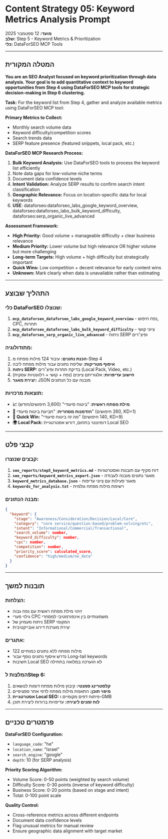 # Content Strategy 05: Keyword Metrics Analysis Prompt

**מועד:** 12 ספטמבר 2025  
**שלב:** Step 5 - Keyword Metrics & Prioritization  
**כלי:** DataForSEO MCP Tools

---

## המטלה המקורית

**You are an SEO Analyst focused on keyword prioritization through data analysis. Your goal is to add quantitative context to keyword opportunities from Step 4 using DataForSEO MCP tools for strategic decision-making in Step 6 clustering.**

**Task:** For the keyword list from Step 4, gather and analyze available metrics using DataForSEO MCP tool:

**Primary Metrics to Collect:**
- Monthly search volume data
- Keyword difficulty/competition scores  
- Search trends data
- SERP feature presence (featured snippets, local pack, etc.)

**DataForSEO MCP Research Process:**
1. **Bulk Keyword Analysis:** Use DataForSEO tools to process the keyword list efficiently
2. Note data gaps for low-volume niche terms
3. Document data confidence levels
4. **Intent Validation:** Analyze SERP results to confirm search intent classification
5. **Geographic Relevance:** Focus on location-specific data for local keywords
6. **USE**: dataforseo:dataforseo_labs_google_keyword_overview, dataforseo:dataforseo_labs_bulk_keyword_difficulty, dataforseo:serp_organic_live_advanced

**Assessment Framework:**
- **High Priority:** Good volume + manageable difficulty + clear business relevance
- **Medium Priority:** Lower volume but high relevance OR higher volume but more challenging  
- **Long-term Targets:** High volume + high difficulty but strategically important
- **Quick Wins:** Low competition + decent relevance for early content wins
- **Unknown:** Mark clearly when data is unavailable rather than estimating

---

## התהליך שבוצע

### כלי DataForSEO שנוצלו:
1. **`mcp_dataforseo_dataforseo_labs_google_keyword_overview`** - נפח חיפוש, CPC, תחרות
2. **`mcp_dataforseo_dataforseo_labs_bulk_keyword_difficulty`** - ציוני קושי
3. **`mcp_dataforseo_serp_organic_live_advanced`** - ניתוח SERP ופיצ׳רים

### מתודולוגיה:
1. **הכנת נתונים:** עיבוד 124 מילות מפתח מ-Step 4
2. **איסוף מטריקות:** שליפת נתונים עבור מילות מפתח ליבה
3. **ניתוח SERP:** בדיקת תחרות ופיצ׳רים (Local Pack, Video, etc.)
4. **חישוב עדיפויות:** אלגוריתם ציונים (נפח + קושי + רלוונטיות עסקית)
5. **יצירת מאגר:** JSON מובנה עם כל הנתונים

### תוצאות מרכזיות:
- **📈 מילת מפתח ראשית:** "ביטוח סיעודי" (3,600 חיפושים/חודש)
- **🎯 הזדמנות מסחרית:** "תביעת ביטוח סיעודי" (260 חיפושים, KD=1)
- **🥇 Quick Win:** "מה זה ביטוח סיעודי" (140 חיפושים, KD=9)
- **🌍 Local Pack:** דומיננטי בתחום, דורש אסטרטגיית Local SEO

---

## קבצי פלט

### קבצים שנוצרו:
1. **`seo_reports/step5_keyword_metrics.md`** - דוח מקיף עם תובנות ואסטרטגיות
2. **`seo_reports/keyword_metrics_export.json`** - מאגר נתונים מובנה לעבודה
3. **`keyword_metrics_database.json`** - מאגר פעילות עם ציוני עדיפות
4. **`keywords_for_analysis.txt`** - רשימת מילות מפתח גולמית

### מבנה הנתונים:
```json
{
  "keyword": {
    "stage": "Awareness/Consideration/Decision/Local/Core",
    "category": "core service/question-based/problem-solving/etc",
    "intent": "Informational/Commercial/Transactional", 
    "search_volume": number,
    "keyword_difficulty": number,
    "cpc": number,
    "competition": number,
    "priority_score": calculated_score,
    "confidence": "high/medium/no_data"
  }
}
```

---

## תובנות למשך

### הצלחות:
- זיהוי מילת מפתח ראשית עם נפח גבוה
- גילוי פערי CPC משמעותיים בין אינפורמטיבי למסחרי
- ניתוח מעמיק של SERP המקומי
- יצירת מערכת דירוג אובייקטיבית

### אתגרים:
- 122 מילות מפתח ללא נתונים כמותיים  
- נדרש איסוף נתונים נוסף עבור Long-tail keywords
- חשיבות Local SEO לא הוערכה במלואה בתחילה

### המלצות לStep 6:
1. **קלסטרינג סמנטי:** קיבוץ מילות מפתח דומות לנושאים
2. **מיפוי תוכן:** התאמת מילות מפתח לדפי אתר ספציפיים
3. **אסטרטגיית Local SEO:** פיתוח דפים מקומיים ו-GMB
4. **לוח זמנים ליצירה:** עדיפויות ברורות ליצירת תוכן

---

## פרמטרים טכניים

**DataForSEO Configuration:**
- `language_code`: "he"
- `location_name`: "Israel"  
- `search_engine`: "google"
- `depth`: 10 (for SERP analysis)

**Priority Scoring Algorithm:**
- Volume Score: 0-50 points (weighted by search volume)
- Difficulty Score: 0-30 points (inverse of keyword difficulty)
- Business Score: 0-20 points (based on stage and intent)
- Total: 0-100 point scale

**Quality Control:**
- Cross-reference metrics across different endpoints
- Document data confidence levels 
- Flag unusual metrics for manual review
- Ensure geographic data alignment with target market